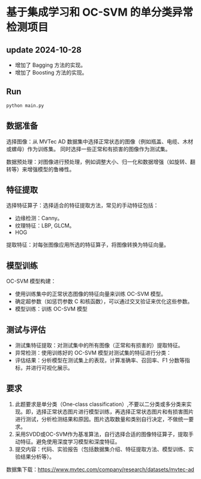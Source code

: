 # 基于集成学习和 OC-SVM 的单分类异常检测项目

## update 2024-10-28

- 增加了 Bagging 方法的实现。
- 增加了 Boosting 方法的实现。

## Run

```bash
python main.py
```

## 数据准备

选择图像：从 MVTec AD 数据集中选择正常状态的图像（例如瓶盖、电缆、木材或螺母）作为训练集。
同时选择一些正常和有损害的图像作为测试集。

数据预处理：对图像进行预处理，例如调整大小、归一化和数据增强（如旋转、翻转等）来增强模型的鲁棒性。

## 特征提取

选择特征算子：选择适合的特征提取方法，常见的手动特征包括：

- 边缘检测：Canny。
- 纹理特征：LBP, GLCM。
- HOG

提取特征：对每张图像应用所选的特征算子，将图像转换为特征向量。

## 模型训练

OC-SVM 模型构建：
- 使用训练集中的正常状态图像的特征向量来训练 OC-SVM 模型。
- 确定超参数（如惩罚参数 C 和核函数），可以通过交叉验证来优化这些参数。
- 模型训练：训练 OC-SVM 模型

## 测试与评估

- 测试集特征提取：对测试集中的所有图像（正常和有损害的）提取特征。
- 异常检测：使用训练好的 OC-SVM 模型对测试集的特征进行分类：
- 评估结果：分析模型在测试集上的表现，计算准确率、召回率、F1 分数等指标，并进行可视化展示。


## 要求

1.	此题要求是单分类（One-class classification）,不要以二分类或多分类来实现。即，选择正常状态图片进行模型训练，再选择正常状态图片和有损害图片进行测试，分析检测结果和原因。图片选取数量和类别自行决定，不做统一要求。
2.	采用SVDD或OC-SVM作为基准算法，自行选择合适的图像特征算子，提取手动特征。避免使用深度学习模型和深度特征。
3.	提交内容：代码、实验报告（包括数据集介绍、特征提取方法、模型训练、实验结果分析等）。

数据集下载：https://www.mvtec.com/company/research/datasets/mvtec-ad